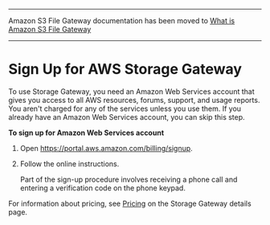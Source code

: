 --------

Amazon S3 File Gateway documentation has been moved to [What is Amazon S3 File Gateway](https://docs.aws.amazon.com/filegateway/latest/files3/WhatIsStorageGateway.html)

--------

# Sign Up for AWS Storage Gateway<a name="GettingStartedSignUpStep1-common"></a>

To use Storage Gateway, you need an Amazon Web Services account that gives you access to all AWS resources, forums, support, and usage reports\. You aren't charged for any of the services unless you use them\. If you already have an Amazon Web Services account, you can skip this step\. 

**To sign up for Amazon Web Services account**

1. Open [https://portal\.aws\.amazon\.com/billing/signup](https://portal.aws.amazon.com/billing/signup)\.

1. Follow the online instructions\.

   Part of the sign\-up procedure involves receiving a phone call and entering a verification code on the phone keypad\.

For information about pricing, see [Pricing](http://aws.amazon.com/storagegateway/pricing) on the Storage Gateway details page\.